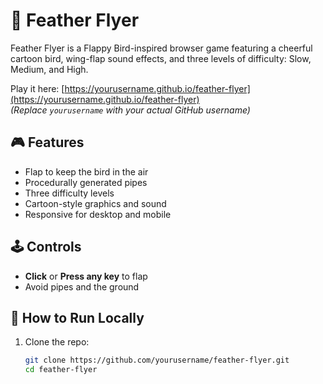 # 🐤 Feather Flyer

Feather Flyer is a Flappy Bird-inspired browser game featuring a cheerful cartoon bird, wing-flap sound effects, and three levels of difficulty: Slow, Medium, and High.

Play it here: [https://yourusername.github.io/feather-flyer](https://yourusername.github.io/feather-flyer)  
*(Replace `yourusername` with your actual GitHub username)*

## 🎮 Features

- Flap to keep the bird in the air
- Procedurally generated pipes
- Three difficulty levels
- Cartoon-style graphics and sound
- Responsive for desktop and mobile

## 🕹️ Controls

- **Click** or **Press any key** to flap
- Avoid pipes and the ground

## 🚀 How to Run Locally

1. Clone the repo:
   ```bash
   git clone https://github.com/yourusername/feather-flyer.git
   cd feather-flyer

